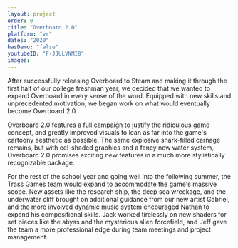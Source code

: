 ```yaml
---
layout: project
order: 0
title: "Overboard 2.0"
platform: "vr"
dates: "2020"
hasDemo: "false"
youtubeID: "F-JJULVNMI8"
images:
---
```

After successfully releasing Overboard to Steam and making it through the first half of our college freshman year, we decided that we wanted to expand Overboard in every sense of the word. Equipped with new skills and unprecedented motivation, we began work on what would eventually become Overboard 2.0.

Overboard 2.0 features a full campaign to justify the ridiculous game concept, and greatly improved visuals to lean as far into the game's cartoony aesthetic as possible. The same explosive shark-filled carnage remains, but with cel-shaded graphics and a fancy new water system, Overboard 2.0 promises exciting new features in a much more stylistically recognizable package.

For the rest of the school year and going well into the following summer, the Trass Games team would expand to accommodate the game's massive scope. New assets like the research ship, the deep sea wreckage, and the underwater cliff brought on additional guidance from our new artist Gabriel, and the more involved dynamic music system encouraged Nathan to expand his compositional skills. Jack worked tirelessly on new shaders for set pieces like the abyss and the mysterious alien forcefield, and Jeff gave the team a more professional edge during team meetings and project management.
